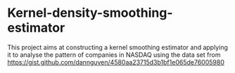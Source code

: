 # Kernel-density-smoothing-estimator
This project aims at constructing a kernel smoothing estimator and applying it to analyse the pattern of companies in NASDAQ using the data set from https://gist.github.com/dannguyen/4580aa23715d3b1bf1e065de76005980
